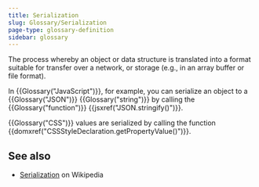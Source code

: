 ```yaml
---
title: Serialization
slug: Glossary/Serialization
page-type: glossary-definition
sidebar: glossary
---
```


The process whereby an object or data structure is translated into a format suitable for transfer over a network, or storage (e.g., in an array buffer or file format).

In {{Glossary("JavaScript")}}, for example, you can serialize an object to a {{Glossary("JSON")}} {{Glossary("string")}} by calling the {{Glossary("function")}} {{jsxref("JSON.stringify()")}}.

{{Glossary("CSS")}} values are serialized by calling the function {{domxref("CSSStyleDeclaration.getPropertyValue()")}}.

## See also

- [Serialization](https://en.wikipedia.org/wiki/Serialization) on Wikipedia

